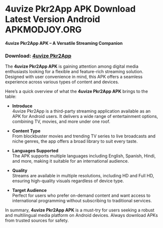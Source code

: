 ﻿# 4uvize Pkr2App APK Download Latest Version Android APKMODJOY.ORG
**4uvize Pkr2App APK – A Versatile Streaming Companion**
### Download: [4uvize Pkr2App](https://4uvize-pkr2app.apkmodjoy.org/)
The **4uvize Pkr2App APK** is gaining attention among digital media enthusiasts looking for a flexible and feature-rich streaming solution. Designed with user convenience in mind, this APK offers a seamless experience across various types of content and devices.

Here’s a quick overview of what the **4uvize Pkr2App APK** brings to the table:

-   **Introduce**  
    4uvize Pkr2App is a third-party streaming application available as an APK for Android users. It delivers a wide range of entertainment options, combining TV, movies, and more under one roof.
    
-   **Content Type**  
    From blockbuster movies and trending TV series to live broadcasts and niche genres, the app offers a broad library to suit every taste.
    
-   **Languages Supported**  
    The APK supports multiple languages including English, Spanish, Hindi, and more, making it suitable for an international audience.
    
-   **Quality**  
    Streams are available in multiple resolutions, including HD and Full HD, ensuring high-quality visuals regardless of device type.
    
-   **Target Audience**  
    Perfect for users who prefer on-demand content and want access to international programming without subscribing to traditional services.
    

In summary, **4uvize Pkr2App APK** is a must-try for users seeking a robust and multilingual media platform on Android devices. Always download APKs from trusted sources for safety.
